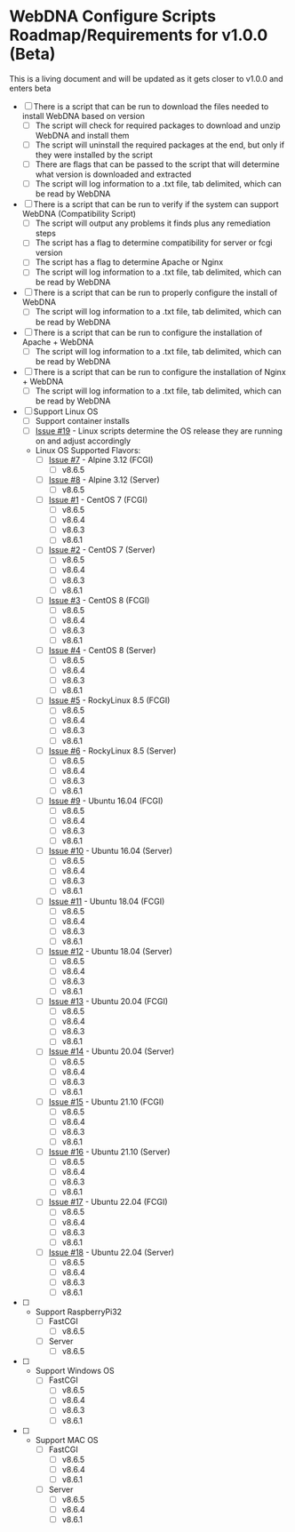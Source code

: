 # WebDNA Configure Scripts Roadmap/Requirements for v1.0.0 (Beta)

This is a living document and will be updated as it gets closer to v1.0.0 and enters beta

- [ ] There is a script that can be run to download the files needed to install WebDNA based on version
    - [ ] The script will check for required packages to download and unzip WebDNA and install them
    - [ ] The script will uninstall the required packages at the end, but only if they were installed by the script
    - [ ] There are flags that can be passed to the script that will determine what version is downloaded and extracted
    - [ ] The script will log information to a .txt file, tab delimited, which can be read by WebDNA
- [ ] There is a script that can be run to verify if the system can support WebDNA (Compatibility Script)
    - [ ] The script will output any problems it finds plus any remediation steps
    - [ ] The script has a flag to determine compatibility for server or fcgi version
    - [ ] The script has a flag to determine Apache or Nginx
    - [ ] The script will log information to a .txt file, tab delimited, which can be read by WebDNA
- [ ] There is a script that can be run to properly configure the install of WebDNA
    - [ ] The script will log information to a .txt file, tab delimited, which can be read by WebDNA
- [ ] There is a script that can be run to configure the installation of Apache + WebDNA
    - [ ] The script will log information to a .txt file, tab delimited, which can be read by WebDNA
- [ ] There is a script that can be run to configure the installation of Nginx + WebDNA
    - [ ] The script will log information to a .txt file, tab delimited, which can be read by WebDNA
- [ ] Support Linux OS
    - [ ] Support container installs
    - [ ] [Issue #19](https://github.com/deepworks-net/webdna-configure-scripts/issues/19) - Linux scripts determine the OS release they are running on and adjust accordingly
    - Linux OS Supported Flavors:
        - [ ] [Issue #7](https://github.com/deepworks-net/webdna-configure-scripts/issues/7) - Alpine 3.12 (FCGI)
            - [ ] v8.6.5
        - [ ] [Issue #8](https://github.com/deepworks-net/webdna-configure-scripts/issues/8) - Alpine 3.12 (Server)
            - [ ] v8.6.5
        - [ ] [Issue #1](https://github.com/deepworks-net/webdna-configure-scripts/issues/1) - CentOS 7 (FCGI)
            - [ ] v8.6.5
            - [ ] v8.6.4
            - [ ] v8.6.3
            - [ ] v8.6.1
        - [ ] [Issue #2](https://github.com/deepworks-net/webdna-configure-scripts/issues/2) - CentOS 7 (Server)
            - [ ] v8.6.5
            - [ ] v8.6.4
            - [ ] v8.6.3
            - [ ] v8.6.1
        - [ ] [Issue #3](https://github.com/deepworks-net/webdna-configure-scripts/issues/3) - CentOS 8 (FCGI)
            - [ ] v8.6.5
            - [ ] v8.6.4
            - [ ] v8.6.3
            - [ ] v8.6.1
        - [ ] [Issue #4](https://github.com/deepworks-net/webdna-configure-scripts/issues/4) - CentOS 8 (Server)
            - [ ] v8.6.5
            - [ ] v8.6.4
            - [ ] v8.6.3
            - [ ] v8.6.1
        - [ ] [Issue #5](https://github.com/deepworks-net/webdna-configure-scripts/issues/5) - RockyLinux 8.5 (FCGI)
            - [ ] v8.6.5
            - [ ] v8.6.4
            - [ ] v8.6.3
            - [ ] v8.6.1
        - [ ] [Issue #6](https://github.com/deepworks-net/webdna-configure-scripts/issues/6) - RockyLinux 8.5 (Server)
            - [ ] v8.6.5
            - [ ] v8.6.4
            - [ ] v8.6.3
            - [ ] v8.6.1
        - [ ] [Issue #9](https://github.com/deepworks-net/webdna-configure-scripts/issues/9) - Ubuntu 16.04 (FCGI)
            - [ ] v8.6.5
            - [ ] v8.6.4
            - [ ] v8.6.3
            - [ ] v8.6.1
        - [ ] [Issue #10](https://github.com/deepworks-net/webdna-configure-scripts/issues/10) - Ubuntu 16.04 (Server)
            - [ ] v8.6.5
            - [ ] v8.6.4
            - [ ] v8.6.3
            - [ ] v8.6.1
        - [ ] [Issue #11](https://github.com/deepworks-net/webdna-configure-scripts/issues/11) - Ubuntu 18.04 (FCGI)
            - [ ] v8.6.5
            - [ ] v8.6.4
            - [ ] v8.6.3
            - [ ] v8.6.1
        - [ ] [Issue #12](https://github.com/deepworks-net/webdna-configure-scripts/issues/12) - Ubuntu 18.04 (Server)
            - [ ] v8.6.5
            - [ ] v8.6.4
            - [ ] v8.6.3
            - [ ] v8.6.1
        - [ ] [Issue #13](https://github.com/deepworks-net/webdna-configure-scripts/issues/13) - Ubuntu 20.04 (FCGI)
            - [ ] v8.6.5
            - [ ] v8.6.4
            - [ ] v8.6.3
            - [ ] v8.6.1
        - [ ] [Issue #14](https://github.com/deepworks-net/webdna-configure-scripts/issues/14) - Ubuntu 20.04 (Server)
            - [ ] v8.6.5
            - [ ] v8.6.4
            - [ ] v8.6.3
            - [ ] v8.6.1
        - [ ] [Issue #15](https://github.com/deepworks-net/webdna-configure-scripts/issues/15) - Ubuntu 21.10 (FCGI)
            - [ ] v8.6.5
            - [ ] v8.6.4
            - [ ] v8.6.3
            - [ ] v8.6.1
        - [ ] [Issue #16](https://github.com/deepworks-net/webdna-configure-scripts/issues/16) - Ubuntu 21.10 (Server)
            - [ ] v8.6.5
            - [ ] v8.6.4
            - [ ] v8.6.3
            - [ ] v8.6.1
        - [ ] [Issue #17](https://github.com/deepworks-net/webdna-configure-scripts/issues/17) - Ubuntu 22.04 (FCGI)
            - [ ] v8.6.5
            - [ ] v8.6.4
            - [ ] v8.6.3
            - [ ] v8.6.1
        - [ ] [Issue #18](https://github.com/deepworks-net/webdna-configure-scripts/issues/18) - Ubuntu 22.04 (Server)
            - [ ] v8.6.5
            - [ ] v8.6.4
            - [ ] v8.6.3
            - [ ] v8.6.1
- [ ] - Support RaspberryPi32
    - [ ] FastCGI
        - [ ] v8.6.5
    - [ ] Server
        - [ ] v8.6.5
- [ ] - Support Windows OS
    - [ ] FastCGI
        - [ ] v8.6.5
        - [ ] v8.6.4
        - [ ] v8.6.3
        - [ ] v8.6.1
- [ ] - Support MAC OS
    - [ ] FastCGI
        - [ ] v8.6.5
        - [ ] v8.6.4
        - [ ] v8.6.1
    - [ ] Server
        - [ ] v8.6.5
        - [ ] v8.6.4
        - [ ] v8.6.1
